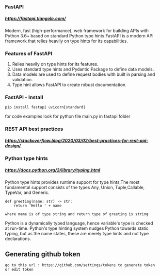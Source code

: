 ### FastAPI 
##### https://fastapi.tiangolo.com/
Modern, fast (high-performance), web framework for building APIs with Python 3.6+ based on standard Python type hints.FastAPI is a modern API framework that relies heavily on type hints for its capabilities.

### Features of FastAPI
1. Relies heavily on type hints for its features.
2. Uses standard type hints and Pydantic Package to define data models.
3. Data models are used to define request bodies with built in parsing and validation.
4. Type hint allows FastAPI to create robust documentation.

### FastAPI - Install
    pip install fastapi uvicorn[standard]
    
for code examples look for python file main.py in fastapi folder

### REST API best practices
##### https://stackoverflow.blog/2020/03/02/best-practices-for-rest-api-design/

### Python type hints
##### https://docs.python.org/3/library/typing.html
Python type hints provides runtime support for type hints,The most fundamental support consists of the types Any, Union, Tuple,Callable, TypeVar, and Generic.
    
    def greeting(name: str) -> str:
        return 'Hello ' + name
    
    where name is of type string and return type of greeting is string

Python is a dynamically typed language, hence variable's type is checked at run-time. Python's type hinting
system nudges Python towards static typing, but as the name states, these are merely type hints and not type declarations.





## Generating github token
    go to this url : https://github.com/settings/tokens to generate token or edit token
